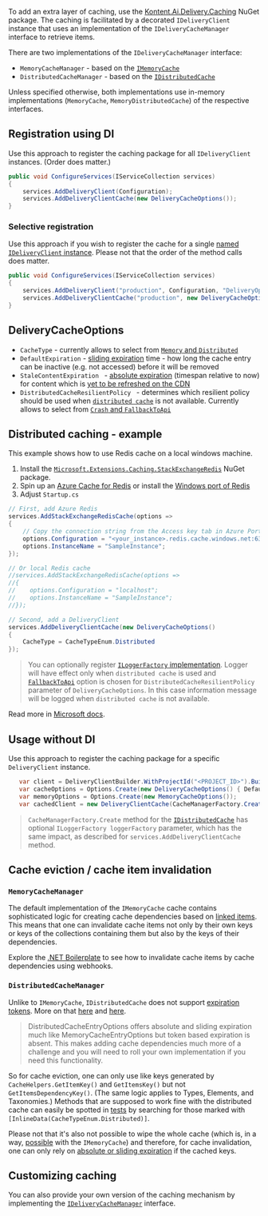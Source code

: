 To add an extra layer of caching, use the [Kontent.Ai.Delivery.Caching](https://www.nuget.org/packages/Kontent.Ai.Delivery.Caching) NuGet package. The caching is facilitated by a decorated `IDeliveryClient` instance that uses an implementation of the `IDeliveryCacheManager` interface to retrieve items.

There are two implementations of the `IDeliveryCacheManager` interface:
- `MemoryCacheManager` - based on the [`IMemoryCache`](https://docs.microsoft.com/en-us/aspnet/core/performance/caching/memory)
- `DistributedCacheManager` - based on the [`IDistributedCache`](https://docs.microsoft.com/en-us/aspnet/core/performance/caching/distributed)

Unless specified otherwise, both implementations use in-memory implementations (`MemoryCache`, `MemoryDistributedCache`) of the respective interfaces.

## Registration using DI

Use this approach to register the caching package for all `IDeliveryClient` instances. (Order does matter.)

```csharp
public void ConfigureServices(IServiceCollection services)
{
    services.AddDeliveryClient(Configuration);
    services.AddDeliveryClientCache(new DeliveryCacheOptions());
}
```

### Selective registration
Use this approach if you wish to register the cache for a single [named `IDeliveryClient` instance](../configuration/multiple-delivery-clients.md). Please not that the order of the method calls does matter.

```csharp
public void ConfigureServices(IServiceCollection services)
{
    services.AddDeliveryClient("production", Configuration, "DeliveryOptions1");
    services.AddDeliveryClientCache("production", new DeliveryCacheOptions());
}
```

## DeliveryCacheOptions

- `CacheType` - currently allows to select from [`Memory` and `Distributed`](../../Kontent.Ai.Delivery.Caching/CacheTypeEnum.cs)
- `DefaultExpiration` - [sliding expiration](https://docs.microsoft.com/en-us/dotnet/api/microsoft.extensions.caching.memory.memorycacheentryextensions.setslidingexpiration) time - how long the cache entry can be inactive (e.g. not accessed) before it will be removed
- `StaleContentExpiration ` - [absolute expiration](https://docs.microsoft.com/en-us/dotnet/api/microsoft.extensions.caching.memory.cacheentryextensions.setabsoluteexpiration) (timespan relative to now) for content which is [yet to be refreshed on the CDN](https://github.com/kontent-ai/boilerplate-net/issues/94#issuecomment-602688995)
- `DistributedCacheResilientPolicy ` - determines which resilient policy should be used when [`distributed cache`](https://docs.microsoft.com/en-us/aspnet/core/performance/caching/distributed) is not available. Currently allows to select from [`Crash` and `FallbackToApi`](../../Kontent.Ai.Delivery.Caching/DistributedCacheResilientPolicy.cs)

## Distributed caching - example
This example shows how to use Redis cache on a local windows machine.

1. Install the [`Microsoft.Extensions.Caching.StackExchangeRedis`](https://www.nuget.org/packages/Microsoft.Extensions.Caching.StackExchangeRedis/) NuGet package.
2. Spin up an [Azure Cache for Redis](https://azure.microsoft.com/en-us/services/cache/) or install the [Windows port of Redis](https://github.com/tporadowski/redis/releases)
3. Adjust `Startup.cs`
```csharp
// First, add Azure Redis
services.AddStackExchangeRedisCache(options =>
{
    // Copy the connection string from the Access key tab in Azure Portal
    options.Configuration = "<your_instance>.redis.cache.windows.net:6380,password=<your_pwd>,ssl=True,abortConnect=False";
    options.InstanceName = "SampleInstance";
});

// Or local Redis cache
//services.AddStackExchangeRedisCache(options =>
//{
//    options.Configuration = "localhost";
//    options.InstanceName = "SampleInstance";
//});

// Second, add a DeliveryClient
services.AddDeliveryClientCache(new DeliveryCacheOptions()
{
    CacheType = CacheTypeEnum.Distributed
});
```
> You can optionally register [`ILoggerFactory` implementation](../configuration/dependency-injection.md). Logger will have effect only when `distributed cache` is used and [`FallbackToApi`](../../Kontent.Ai.Delivery.Caching/DistributedCacheResilientPolicy.cs) option is chosen for `DistributedCacheResilientPolicy` parameter of `DeliveryCacheOptions`. In this case information message will be logged when `distributed cache` is not available.

Read more in [Microsoft docs](https://docs.microsoft.com/en-us/aspnet/core/performance/caching/distributed).

## Usage without DI

Use this approach to register the caching package for a specific `DeliveryClient` instance.

```csharp
   var client = DeliveryClientBuilder.WithProjectId("<PROJECT_ID>").Build();           
   var cacheOptions = Options.Create(new DeliveryCacheOptions() { DefaultExpiration = new TimeSpan(2, 0, 0) }) ;
   var memoryOptions = Options.Create(new MemoryCacheOptions());
   var cachedClient = new DeliveryClientCache(CacheManagerFactory.Create(new MemoryCache(memoryOptions), cacheOptions), client);
```
> `CacheManagerFactory.Create` method for the [`IDistributedCache`](https://docs.microsoft.com/en-us/aspnet/core/performance/caching/distributed) has optional `ILoggerFactory loggerFactory` parameter, which has the same impact, as described for `services.AddDeliveryClientCache` method.

## Cache eviction / cache item invalidation

### `MemoryCacheManager`
The default implementation of the `IMemoryCache` cache contains sophisticated logic for creating cache dependencies based on [linked items](https://docs.kontent.ai/tutorials/develop-apps/get-content/linked-items-and-subpages). This means that one can invalidate cache items not only by their own keys or keys of the collections containing them but also by the keys of their dependencies.

Explore the [.NET Boilerplate](https://github.com/kontent-ai/boilerplate-net/src/content/Kontent.Ai.Boilerplate/Areas/WebHooks/Controllers/WebhooksController.cs) to see how to invalidate cache items by cache dependencies using webhooks.

### `DistributedCacheManager`

Unlike to `IMemoryCache`, `IDistributedCache` does not support [expiration tokens](https://docs.microsoft.com/en-us/dotnet/api/microsoft.extensions.caching.memory.memorycacheentryextensions.addexpirationtoken?view=dotnet-plat-ext-3.1). More on that [here](https://www.devtrends.co.uk/blog/custom-response-caching-in-asp.net-core-with-cache-invalidation) and [here](https://www.devtrends.co.uk/blog/a-guide-to-caching-in-asp.net-core).

> DistributedCacheEntryOptions offers absolute and sliding expiration much like MemoryCacheEntryOptions but token based expiration is absent. This makes adding cache dependencies much more of a challenge and you will need to roll your own implementation if you need this functionality.

So for cache eviction, one can only use like keys generated by `CacheHelpers.GetItemKey()` and `GetItemsKey()` but not `GetItemsDependencyKey()`. (The same logic applies to Types, Elements, and Taxonomies.) Methods that are supposed to work fine with the distributed cache can easily be spotted in [tests](https://github.com/kontent-ai/delivery-sdk-net/Kontent.Ai.Delivery.Caching.Tests/DeliveryClientCacheTests.cs) by searching for those marked with `[InlineData(CacheTypeEnum.Distributed)]`.

Please not that it's also not possible to wipe the whole cache (which is, in a way, [possible](https://stackoverflow.com/a/45543023/1332034) with the `IMemoryCache`) and therefore, for cache invalidation, one can only rely on [absolute or sliding expiration](https://docs.microsoft.com/en-us/dotnet/api/microsoft.extensions.caching.distributed.distributedcacheentryoptions?view=dotnet-plat-ext-3.1) if the cached keys.


## Customizing caching

You can also provide your own version of the caching mechanism by implementing the [`IDeliveryCacheManager`](https://github.com/kontent-ai/delivery-sdk-net/Kontent.Ai.Delivery.Abstractions/IDeliveryCacheManager.cs) interface.